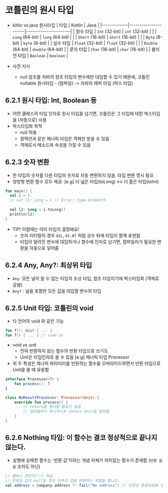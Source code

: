 # 코틀린의 원시 타입

- kltlin vs java 원시타입
  | 타입        | Kotlin               | Java                 |
  |-------------|----------------------|----------------------|
  | 정수 타입    | `Int` (32-bit)       | `int` (32-bit)      |
  |             | `Long` (64-bit)      | `long` (64-bit)     |
  |             | `Short` (16-bit)     | `short` (16-bit)    |
  |             | `Byte` (8-bit)       | `byte` (8-bit)      |
  | 실수 타입    | `Float` (32-bit)     | `float` (32-bit)    |
  |             | `Double` (64-bit)    | `double` (64-bit)   |
  | 문자 타입    | `Char` (16-bit)      | `char` (16-bit)     |
  | 불리언 타입  | `Boolean`            | `boolean`            |

- 사전 지식  
  - null 참조를 자바의 참조 타입의 변수에만 대입할 수 있기 때문에,  코틀린 nullable 원시타입 - (컴파일) -> 자바의 래퍼 타입 (박스 타입)



## 6.2.1 원시 타입: Int, Boolean 등

- 어떤 클래스의 타입 인자로 원시 타입을 넘기면, 코틀린은 그 타입에 대한 박스타입을 (자동으로) 사용
- 박스타입화 목적
  - null 허용
  - 컬렉션과 같은 제너릭 타입은 객체만 받을 수 있음
  - 객체로서 메소드와 속성을 가질 수 있음

## 6.2.3 숫자 변환
- 한 타입의 숫자를 다른 타입의 숫자로 자동 변환하지 않음. 타입 변환 명시 필요
- 양방향 변환 함수 모두 제공: [e.g] 더 넓은 타입(toLong) ↔️ 더 좁은 타입(toInt)

```kotlin
fun main() {
  val i = 1
  // val l1: Long = i // Error: type mismatch
  
  val l2: Long = i.toLong()
  println(l2)   
}
```

- TIP! 이럴때는 이미 타입이 결정돼요!
  - 숫자 리터럴의 경우 `42L`, `42.0f` 처럼 상수 뒤에 타입이 함께 표현됨
  - 타입이 알려진 변수에 대입하거나 함수에 인자로 넘기면, 컴파일러가 필요한 변환을 자동으로 넣어줌
 
## 6.2.4 Any, Any?: 최상위 타입
- `Any`: 모든 널이 될 수 없는 타입의 조상 타입, 참조 타입이기에 박스타입화 (객체로 감쌈)
- `Any?` : 널을 포함한 모든 값을 대입할 변수의 타입

## 6.2.5 Unit 타입: 코틀린의 void
- 타 언어의 void 와 같은 기능

```kotlin
fun f(): Unit { ... }
fun f() { ... } // same as
```

- void vs unit
  - 전혀 반환하지 않는 함수의 반환 타입으로 쓰기도
  - Unit은 타입인자로 쓸 수 있음 [e.g] 제너릭 타입 Processor<Unit>
- 위 두 특성은 제너릭 파라미터를 반환하는 함수를 오버라이드하면서 반환 타입으로 Unit을 쓸 때 유용함

```kotlin
interface Processor<T> {
	fun process(): T
}

class NoResultProcessor: Processor<Unit> {
    override fun process() {
        // return을 명시할 필요가 없음
        // 컴파일러가 묵시적으로 return Unit을 넣어줌
    }
}
```

## 6.2.6 Nothing 타입: 이 함수는 결코 정상적으로 끝나지 않는다.

- 실행에 실패한 함수는 '반환 값'이라는 개념 자체가 의미없는 함수가 존재함 (`반환 없음` 조차도 아닌)

```kotlin
// 엘비스 연산자(?:) 복습
// 좌측의 값이 null일 경우 우측의 값을 반환하는 역할을 합니다.
val address = company.address ?: fail("No address") // 비정상 종료되었을 경우 fail 함수 호출로 예외 처리 가능

```
  
 
